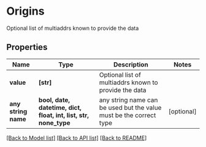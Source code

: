 # Origins

Optional list of multiaddrs known to provide the data

## Properties
Name | Type | Description | Notes
------------ | ------------- | ------------- | -------------
**value** | **[str]** | Optional list of multiaddrs known to provide the data | 
**any string name** | **bool, date, datetime, dict, float, int, list, str, none_type** | any string name can be used but the value must be the correct type | [optional]

[[Back to Model list]](../README.md#documentation-for-models) [[Back to API list]](../README.md#documentation-for-api-endpoints) [[Back to README]](../README.md)


